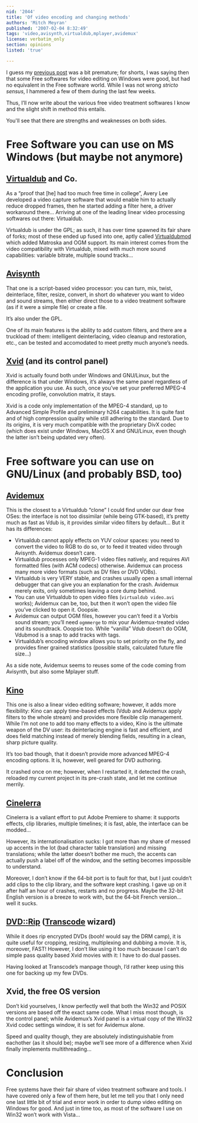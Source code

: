```yaml
---
nid: '2044'
title: 'Of video encoding and changing methods'
authors: 'Mitch Meyran'
published: '2007-02-04 8:32:49'
tags: 'video,avisynth,virtualdub,mplayer,avidemux'
license: verbatim_only
section: opinions
listed: 'true'

---
```

I guess my [previous post](http://www.freesoftwaremagazine.com/blogs/of_movie_making_and_control) was a bit premature; for shorts, I was saying then that some Free softwares for video editing on Windows were good, but had no equivalent in the Free software world. While I was not wrong _stricto sensus_, I hammered a few of them during the last few weeks.

Thus, I’ll now write about the various free video treatment softwares I know and the slight shift in method this entails.

You'll see that there are strengths and weaknesses on both sides.


<!--break-->



# Free Software you can use on MS Windows (but maybe not anymore)


## [Virtualdub](http://www.virtualdub.org) and Co.

As a “proof that [he] had too much free time in college”, Avery Lee developed a video capture software that would enable him to actually reduce dropped frames, then he started adding a filter here, a driver workaround there... Arriving at one of the leading linear video processing softwares out there: Virtualdub.

Virtualdub is under the GPL; as such, it has over time spawned its fair share of forks; most of these ended up fused into one, aptly called [Virtualdubmod](http://sourceforge.net/projects/virtualdubmod) which added Matroska and OGM support. Its main interest comes from the video compatibility with Virtualdub, mixed with much more sound capabilities: variable bitrate, multiple sound tracks...


## [Avisynth](http://avisynth.org/)

That one is a script-based video processor: you can turn, mix, twist, deinterlace, filter, resize, convert, in short do whatever you want to video and sound streams, then either direct those to a video treatment software (as if it were a simple file) or create a file.

It’s also under the GPL.

One of its main features is the ability to add custom filters, and there are a truckload of them: intelligent deinterlacing, video cleanup and restoration, etc., can be tested and accomodated to meet pretty much anyone’s needs.


## [Xvid](http://www.xvid.org) (and its control panel)

Xvid is actually found both under Windows and GNU/Linux, but the difference is that under Windows, it’s always the same panel regardless of the application you use. As such, once you’ve set your preferred MPEG-4 encoding profile, convolution matrix, it stays.

Xvid is a code only implementation of the MPEG-4 standard, up to Advanced Simple Profile and preliminary h264 capabilities. It is quite fast and of high compression quality while still adhering to the standard. Due to its origins, it is very much compatible with the proprietary DivX codec (which does exist under Windows, MacOS X and GNU/Linux, even though the latter isn’t being updated very often).


# Free software you can use on GNU/Linux (and probably BSD, too)


## [Avidemux](http://fixounet.free.fr/avidemux/)

This is the closest to a Virtualdub “clone” I could find under our dear free OSes: the interface is not too dissimilar (while being GTK-based), it’s pretty much as fast as Vdub is, it provides similar video filters by default... But it has its differences:


* Virtualdub cannot apply effects on YUV colour spaces: you need to convert the video to RGB to do so, or to feed it treated video through Avisynth. Avidemux doesn’t care.
* Virtualdub processes only MPEG-1 video files natively, and requires AVI formatted files (with ACM codecs) otherwise. Avidemux can process many more video formats (such as DV files or DVD VOBs).
* Virtualdub is very VERY stable, and crashes usually open a small internal debugger that can give you an explanation for the crash. Avidemux merely exits, only sometimes leaving a core dump behind.
* You can use Virtualdub to open video files (`virtualdub video.avi` works); Avidemux can be, too, but then it won’t open the video file you’ve clicked to open it. Ooopsie.
* Avidemux can output OGM files, however you can’t feed it a Vorbis sound stream; you’ll need `ogmmerge` to mix your Avidemux-treated video and its soundtrack. Ooopsie too. While “vanilla” Vdub doesn’t do OGM, Vdubmod is a snap to add tracks with tags.
* Virtualdub’s encoding window allows you to set priority on the fly, and provides finer grained statistics (possible stalls, calculated future file size...)

As a side note, Avidemux seems to reuses some of the code coming from Avisynth, but also some Mplayer stuff.


## [Kino](http://www.kinodv.org/)

This one is also a linear video editing software; however, it adds more flexibility: Kino can apply time-based effects (Vdub and Avidemux apply filters to the whole stream) and provides more flexible clip management. While I’m not one to add too many effects to a video, Kino is the ultimate weapon of the DV user: its deinterlacing engine is fast and efficient, and does field matching instead of merely blending fields, resulting in a clean, sharp picture quality.

It’s too bad though, that it doesn’t provide more advanced MPEG-4 encoding options. It is, however, well geared for DVD authoring.

It crashed once on me; however, when I restarted it, it detected the crash, reloaded my current project in its pre-crash state, and let me continue merrily.


## [Cinelerra](http://heroinewarrior.com/cinelerra.php3)

Cinelerra is a valiant effort to put Adobe Premiere to shame: it supports effects, clip libraries, multiple timelines; it is fast, able, the interface can be modded...

However, its internationalisation sucks: I got more than my share of messed up accents in the lot (bad character table translation) and missing translations; while the latter doesn’t bother me much, the accents can actually push a label off of the window, and the setting becomes impossible to understand.

Moreover, I don’t know if the 64-bit port is to fault for that, but I just couldn’t add clips to the clip library, and the software kept crashing. I gave up on it after half an hour of crashes, restarts and no progress. Maybe the 32-bit English version is a breeze to work with, but the 64-bit French version... well it sucks.


## [DVD::Rip](http://www.exit1.org/dvdrip/) ([Transcode](http://www.transcoding.org/cgi-bin/transcode) wizard)

While it does rip encrypted DVDs (booh! would say the DRM camp), it is quite useful for cropping, resizing, multiplexing and dubbing a movie. It is, moreover, FAST! However, I don’t like using it too much because I can’t do simple pass quality based Xvid movies with it: I have to do dual passes.

Having looked at Transcode’s manpage though, I’d rather keep using this one for backing up my few DVDs.


## Xvid, the free OS version

Don’t kid yourselves, I know perfectly well that both the Win32 and POSIX versions are based off the exact same code. What I miss most though, is the control panel; while Avidemux’s Xvid panel is a virtual copy of the Win32 Xvid codec settings window, it is set for Avidemux alone.

Speed and quality though, they are absolutely indistinguishable from eachother (as it should be); maybe we’ll see more of a difference when Xvid finally implements multithreading...


# Conclusion

Free systems have their fair share of video treatment software and tools. I have covered only a few of them here, but let me tell you that I only need one last little bit of trial and error work in order to dump video editing on Windows for good. And just in time too, as most of the software I use on Win32 won’t work with Vista...

